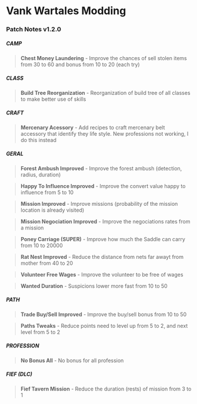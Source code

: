 # Vank Wartales Modding

### Patch Notes v1.2.0

##### CAMP
> **Chest Money Laundering** - Improve the chances of sell stolen items from 30 to 60 and bonus from 10 to 20 (each try)


##### CLASS
> **Build Tree Reorganization** - Reorganization of build tree of all classes to make better use of skills


##### CRAFT
> **Mercenary Acessory** - Add recipes to craft mercenary belt accessory that identify they life style. New professions not working, I do this instead


##### GERAL
> **Forest Ambush Improved** - Improve the forest ambush (detection, radius, duration)

> **Happy To Influence Improved** - Improve the convert value happy to influence from 5 to 10

> **Mission Improved** - Improve missions (probability of the mission location is already visited)

> **Mission Negociation Improved** - Improve the negociations rates from a mission

> **Poney Carriage (SUPER)** - Improve how much the Saddle can carry from 10 to 20000

> **Rat Nest Improved** - Reduce the distance from nets far awayt from mother from 40 to 20

> **Volunteer Free Wages** - Improve the volunteer to be free of wages

> **Wanted Duration** - Suspicions lower more fast from 10 to 50


##### PATH
> **Trade Buy/Sell Improved** - Improve the buy/sell bonus from 10 to 50

> **Paths Tweaks** - Reduce points need to level up from 5 to 2, and next level from 5 to 2


##### PROFESSION
> **No Bonus All** - No bonus for all profession


##### FIEF (DLC)
> **Fief Tavern Mission** - Reduce the duration (rests) of mission from 3 to 1

